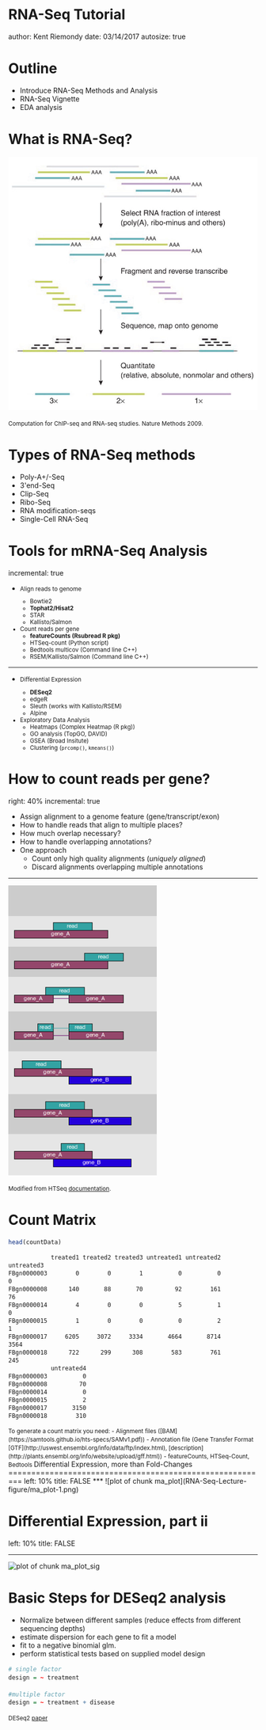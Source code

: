 <style type="text/css">

#.reveal section body{ /* Normal  */
#   font-size: 12px;
#}
#.reveal section td {  /* Table  */
#   font-size: 8px;
#}
#.reveal section h1 { /* Header 1 */
# font-size: 28px;
# color: DarkBlue;
#}
#.reveal section h2 { /* Header 2 */
# font-size: 22px;
# color: DarkBlue;
#}
#.reveal section h3 { /* Header 3 */
# font-size: 18px;
# color: DarkBlue;
#}
.reveal section code { /* Code block */
  font-size: 0.75em;
}
.reveal section pre { /* Code block */
  font-size: 0.75em
}
</style>


RNA-Seq Tutorial
========================================================
author: Kent Riemondy
date: 03/14/2017
autosize: true



Outline
========================================================

- Introduce RNA-Seq Methods and Analysis
- RNA-Seq Vignette
- EDA analysis

What is RNA-Seq?
========================================================

<img src="img/nmeth.1371-F5.jpg" title="plot of chunk unnamed-chunk-1" alt="plot of chunk unnamed-chunk-1" width="600px" />

<small>Computation for ChIP-seq and RNA-seq studies. Nature Methods 2009. </small>

Types of RNA-Seq methods
========================================================


- Poly-A+/-Seq
- 3'end-Seq
- Clip-Seq
- Ribo-Seq
- RNA modification-seqs
- Single-Cell RNA-Seq

Tools for mRNA-Seq Analysis
========================================================
incremental: true

- <small>Align reads to genome
  * Bowtie2 
  * **Tophat2/Hisat2** 
  * STAR 
  * Kallisto/Salmon  
- Count reads per gene
  * **featureCounts (Rsubread R pkg)**
  * HTSeq-count (Python script)
  * Bedtools multicov (Command line C++)
  * RSEM/Kallisto/Salmon (Command line C++)
</small>

***

- <small>Differential Expression
  * **DESeq2**
  * edgeR
  * Sleuth (works with Kallisto/RSEM)
  * Alpine 
- Exploratory Data Analysis
  * Heatmaps (Complex Heatmap (R pkg))
  * GO analysis (TopGO, DAVID)
  * GSEA (Broad Insitute)
  * Clustering (`prcomp()`, `kmeans()`)
</small>

How to count reads per gene?
=========================================================
right: 40%
incremental: true

- Assign alignment to a genome feature (gene/transcript/exon)
- How to handle reads that align to multiple places?
- How much overlap necessary?
- How to handle overlapping annotations?
- One approach
  * Count only high quality alignments (*uniquely aligned*) 
  * Discard alignments overlapping multiple annotations
  
***
<img src="img/count_mode_cropped.png" title="plot of chunk unnamed-chunk-2" alt="plot of chunk unnamed-chunk-2" width="300px" />

<small>Modified from HTSeq [documentation](http://www-huber.embl.de/users/anders/HTSeq/doc/index.html). </small>

Count Matrix
=========================================================



```r
head(countData)
```

```
            treated1 treated2 treated3 untreated1 untreated2 untreated3
FBgn0000003        0        0        1          0          0          0
FBgn0000008      140       88       70         92        161         76
FBgn0000014        4        0        0          5          1          0
FBgn0000015        1        0        0          0          2          1
FBgn0000017     6205     3072     3334       4664       8714       3564
FBgn0000018      722      299      308        583        761        245
            untreated4
FBgn0000003          0
FBgn0000008         70
FBgn0000014          0
FBgn0000015          2
FBgn0000017       3150
FBgn0000018        310
```

<small>
To generate a count matrix you need:
- Alignment files ([BAM](https://samtools.github.io/hts-specs/SAMv1.pdf))
- Annotation file (Gene Transfer Format [GTF](http://uswest.ensembl.org/info/data/ftp/index.html), [description](http://plants.ensembl.org/info/website/upload/gff.html))
- featureCounts, HTSeq-Count, Bedtools 
</small>
Differential Expression, more than Fold-Changes
=========================================================
left: 10%
title: FALSE
***
![plot of chunk ma_plot](RNA-Seq-Lecture-figure/ma_plot-1.png)

Differential Expression, part ii
=========================================================
left: 10%
title: FALSE
***
![plot of chunk ma_plot_sig](RNA-Seq-Lecture-figure/ma_plot_sig-1.png)


Basic Steps for DESeq2 analysis
=========================================================

- Normalize between different samples (reduce effects from different sequencing depths)
- estimate dispersion for each gene to fit a model
- fit to a negative binomial glm. 
- perform statistical tests based on supplied model design


```r
# single factor
design = ~ treatment

#multiple factor
design = ~ treatment + disease
```
<small> DESeq2 [paper](http://genomebiology.biomedcentral.com/articles/10.1186/s13059-014-0550-8) </small>
